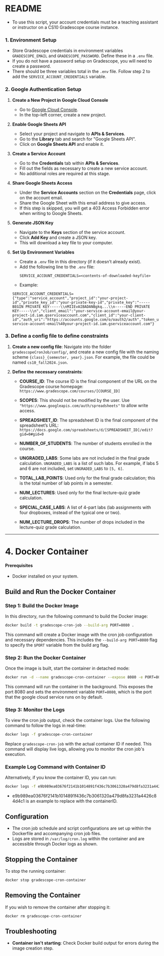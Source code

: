 # README

- To use this script, your account credentials must be a teaching assistant or instructor on a CS10 Gradescope course instance.

### 1. Environment Setup
- Store Gradescope credentials in environment variables `GRADESCOPE_EMAIL` and `GRADESCOPE_PASSWORD`. Define these in a `.env` file.
- If you do not have a password setup on Gradescope, you will need to create a password.
- There should be three variables total in the `.env` file. Follow step 2 to add the `SERVICE_ACCOUNT_CREDENTIALS` variable.


### 2. Google Authentication Setup

1. **Create a New Project in Google Cloud Console**
   - Go to [Google Cloud Console](https://console.cloud.google.com/).
   - In the top-left corner, create a new project.

2. **Enable Google Sheets API**
   - Select your project and navigate to **APIs & Services**.
   - Go to the **Library** tab and search for "Google Sheets API".
   - Click on **Google Sheets API** and enable it.

3. **Create a Service Account**
   - Go to the **Credentials** tab within **APIs & Services**.
   - Fill out the fields as necessary to create a new service account.
   - No additional roles are required at this stage.

4. **Share Google Sheets Access**
   - Under the **Service Accounts** section on the **Credentials** page, click on the account email.
   - Share the Google Sheet with this email address to give access.
   - If this step is skipped, you will get a 403 Access Forbidden error when writing to Google Sheets.

5. **Generate JSON Key**
   - Navigate to the **Keys** section of the service account.
   - Click **Add Key** and create a JSON key.
   - This will download a key file to your computer.

6. **Set Up Environment Variables**
   - Create a `.env` file in this directory (if it doesn’t already exist).
   - Add the following line to the `.env` file:
     ```plaintext
     SERVICE_ACCOUNT_CREDENTIALS=<contents-of-downloaded-keyfile>
     ```
   - Example:
    ```plaintext
    SERVICE_ACCOUNT_CREDENTIALS={"type":"service_account","project_id":"your-project-id","private_key_id":"your-private-key-id","private_key":"-----BEGIN PRIVATE KEY-----\\nMIIEvAIBADANBgkq...\\n-----END PRIVATE KEY-----\\n","client_email":"your-service-account-email@your-project-id.iam.gserviceaccount.com","client_id":"your-client-id","auth_uri":"https://accounts.google.com/o/oauth2/auth","token_uri":"https://oauth2.googleapis.com/token","auth_provider_x509_cert_url":"https://www.googleapis.com/oauth2/v1/certs","client_x509_cert_url":"https://www.googleapis.com/robot/v1/metadata/x509/your-service-account-email%40your-project-id.iam.gserviceaccount.com"}
    ```

### 3. Define a config file to define constraints

1. **Create a new config file**: Navigate into the folder `gradescopeCronJob/config/`, and create a new config file with the naming scheme `{class}_{semester, year}.json`. For example, the file could be named `cs10_fall2024.json`. 

2. **Define the necessary constraints**:
   - **COURSE_ID**: The course ID is the final component of the URL on the Gradescope course homepage: `https://www.gradescope.com/courses/[COURSE_ID]`

   - **SCOPES**: This should not be modified by the user. Use `"https://www.googleapis.com/auth/spreadsheets"` to allow write access.

   - **SPREADSHEET_ID**: The spreadsheet ID is the final component of the spreadsheet’s URL: `https://docs.google.com/spreadsheets/d/[SPREADSHEET_ID]/edit?gid=0#gid=0`

   - **NUMBER_OF_STUDENTS**: The number of students enrolled in the course.

   - **UNGRADED_LABS**: Some labs are not included in the final grade calculation. `UNGRADED_LABS` is a list of such labs. For example, if labs 5 and 6 are not included, set `UNGRADED_LABS` to `[5, 6]`.

   - **TOTAL_LAB_POINTS**: Used only for the final grade calculation; this is the total number of lab points in a semester.

   - **NUM_LECTURES**: Used only for the final lecture-quiz grade calculation.

   - **SPECIAL_CASE_LABS**: A list of 4-part labs (lab assignments with four dropboxes, instead of the typical one or two).

   - **NUM_LECTURE_DROPS**: The number of drops included in the lecture-quiz grade calculation.

---

# 4. Docker Container

#### Prerequisites

- Docker installed on your system.

## Build and Run the Docker Container



### Step 1: Build the Docker Image

In this directory, run the following command to build the Docker image:

```bash
docker build -t gradescope-cron-job --build-arg PORT=8080 .
```

This command will create a Docker image with the cron job configuration and necessary dependencies. This includes the `--build-arg PORT=8080` flag to specify the `$PORT` variable from the build arg flag.


### Step 2: Run the Docker Container

Once the image is built, start the container in detached mode:

```bash
docker run -d --name gradescope-cron-container --expose 8080 -e PORT=8080 gradescope-cron-job
```

This command will run the container in the background. This exposes the port 8080 and sets the environment variable `PORT=8080`, which is the port that the google cloud service runs on by default.


### Step 3: Monitor the Logs

To view the cron job output, check the container logs. Use the following command to follow the logs in real-time:

```bash
docker logs -f gradescope-cron-container
```

Replace `gradescope-cron-job` with the actual container ID if needed. This command will display live logs, allowing you to monitor the cron job's execution.

### Example Log Command with Container ID

Alternatively, if you know the container ID, you can run:

```bash
docker logs -f e9b989ea03676f2141b1014891f436c7b3061320a479d8fa3231a4426c84d4c1
```
- e9b989ea03676f2141b1014891f436c7b3061320a479d8fa3231a4426c84d4c1 is an example to replace with the containerID.

## Configuration

- The cron job schedule and script configurations are set up within the Dockerfile and accompanying cron job files.
- Logs are stored in `/var/log/cron.log` within the container and are accessible through Docker logs as shown.

## Stopping the Container

To stop the running container:

```bash
docker stop gradescope-cron-container
```

## Removing the Container

If you wish to remove the container after stopping it:

```bash
docker rm gradescope-cron-container
```

## Troubleshooting

- **Container isn't starting**: Check Docker build output for errors during the image creation step.
